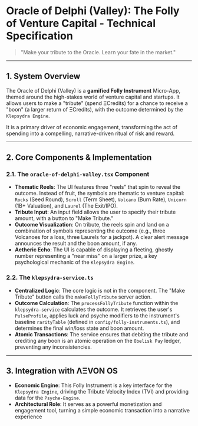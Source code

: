 
# Oracle of Delphi (Valley): The Folly of Venture Capital - Technical Specification

> "Make your tribute to the Oracle. Learn your fate in the market."

---

## 1. System Overview

The Oracle of Delphi (Valley) is a **gamified Folly Instrument** Micro-App, themed around the high-stakes world of venture capital and startups. It allows users to make a "tribute" (spend ΞCredits) for a chance to receive a "boon" (a larger return of ΞCredits), with the outcome determined by the `Klepsydra Engine`.

It is a primary driver of economic engagement, transforming the act of spending into a compelling, narrative-driven ritual of risk and reward.

---

## 2. Core Components & Implementation

### 2.1. The `oracle-of-delphi-valley.tsx` Component
- **Thematic Reels**: The UI features three "reels" that spin to reveal the outcome. Instead of fruit, the symbols are thematic to venture capital: `Rocks` (Seed Round), `Scroll` (Term Sheet), `Volcano` (Burn Rate), `Unicorn` (1B+ Valuation), and `Laurel` (The Exit/IPO).
- **Tribute Input**: An input field allows the user to specify their tribute amount, with a button to "Make Tribute."
- **Outcome Visualization**: On tribute, the reels spin and land on a combination of symbols representing the outcome (e.g., three Volcanoes for a loss, three Laurels for a jackpot). A clear alert message announces the result and the boon amount, if any.
- **Aetheric Echo**: The UI is capable of displaying a fleeting, ghostly number representing a "near miss" on a larger prize, a key psychological mechanic of the `Klepsydra Engine`.

### 2.2. The `klepsydra-service.ts`
- **Centralized Logic**: The core logic is not in the component. The "Make Tribute" button calls the `makeFollyTribute` server action.
- **Outcome Calculation**: The `processFollyTribute` function within the `klepsydra-service` calculates the outcome. It retrieves the user's `PulseProfile`, applies luck and psyche modifiers to the instrument's baseline `rarityTable` (defined in `config/folly-instruments.ts`), and determines the final win/loss state and boon amount.
- **Atomic Transactions**: The service ensures that debiting the tribute and crediting any boon is an atomic operation on the `Obelisk Pay` ledger, preventing any inconsistencies.

---

## 3. Integration with ΛΞVON OS

- **Economic Engine**: This Folly Instrument is a key interface for the `Klepsydra Engine`, driving the Tribute Velocity Index (TVI) and providing data for the `Psyche-Engine`.
- **Architectural Role**: It serves as a powerful monetization and engagement tool, turning a simple economic transaction into a narrative experience
